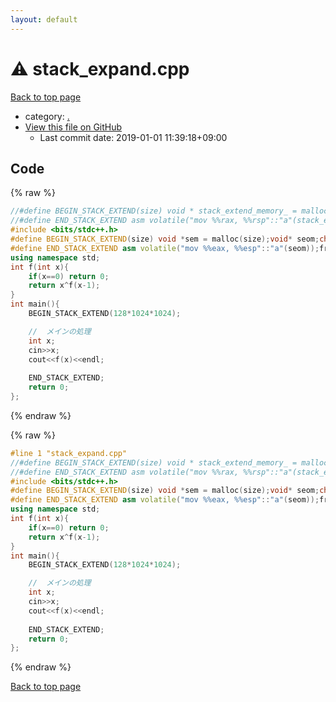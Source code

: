 ```yaml
---
layout: default
---
```


<!-- mathjax config similar to math.stackexchange -->
<script type="text/javascript" async
  src="https://cdnjs.cloudflare.com/ajax/libs/mathjax/2.7.5/MathJax.js?config=TeX-MML-AM_CHTML">
</script>
<script type="text/x-mathjax-config">
  MathJax.Hub.Config({
    TeX: { equationNumbers: { autoNumber: "AMS" }},
    tex2jax: {
      inlineMath: [ ['$','$'] ],
      processEscapes: true
    },
    "HTML-CSS": { matchFontHeight: false },
    displayAlign: "left",
    displayIndent: "2em"
  });
</script>

<script type="text/javascript" src="https://cdnjs.cloudflare.com/ajax/libs/jquery/3.4.1/jquery.min.js"></script>
<script src="https://cdn.jsdelivr.net/npm/jquery-balloon-js@1.1.2/jquery.balloon.min.js" integrity="sha256-ZEYs9VrgAeNuPvs15E39OsyOJaIkXEEt10fzxJ20+2I=" crossorigin="anonymous"></script>
<script type="text/javascript" src="../assets/js/copy-button.js"></script>
<link rel="stylesheet" href="../assets/css/copy-button.css" />


# :warning: stack_expand.cpp

<a href="../index.html">Back to top page</a>

* category: <a href="../index.html#5058f1af8388633f609cadb75a75dc9d">.</a>
* <a href="{{ site.github.repository_url }}/blob/master/stack_expand.cpp">View this file on GitHub</a>
    - Last commit date: 2019-01-01 11:39:18+09:00




## Code

<a id="unbundled"></a>
{% raw %}
```cpp
//#define BEGIN_STACK_EXTEND(size) void * stack_extend_memory_ = malloc(size);void * stack_extend_origin_memory_;char * stack_extend_dummy_memory_ = (char*)alloca((1+(int)(((long long)stack_extend_memory_)&127))*16);*stack_extend_dummy_memory_ = 0;asm volatile("mov %%rsp, %%rbx\nmov %%rax, %%rsp":"=b"(stack_extend_origin_memory_):"a"((char*)stack_extend_memory_+(size)-1024));
//#define END_STACK_EXTEND asm volatile("mov %%rax, %%rsp"::"a"(stack_extend_origin_memory_));free(stack_extend_memory_);
#include <bits/stdc++.h>
#define BEGIN_STACK_EXTEND(size) void *sem = malloc(size);void* seom;char* sedm = (char*)alloca((1+(int)(((long long)sem)&127))*16);*sedm = 0;asm volatile("mov %%esp, %%ebx\nmov %%eax, %%esp":"=b"(seom):"a"((char*)sem+(size)-1024));
#define END_STACK_EXTEND asm volatile("mov %%eax, %%esp"::"a"(seom));free(sem);
using namespace std;
int f(int x){
	if(x==0) return 0;
	return x^f(x-1);
}
int main(){
    BEGIN_STACK_EXTEND(128*1024*1024);

    //  メインの処理
    int x;
    cin>>x;
    cout<<f(x)<<endl;
 
    END_STACK_EXTEND;
    return 0;
};
```
{% endraw %}

<a id="bundled"></a>
{% raw %}
```cpp
#line 1 "stack_expand.cpp"
//#define BEGIN_STACK_EXTEND(size) void * stack_extend_memory_ = malloc(size);void * stack_extend_origin_memory_;char * stack_extend_dummy_memory_ = (char*)alloca((1+(int)(((long long)stack_extend_memory_)&127))*16);*stack_extend_dummy_memory_ = 0;asm volatile("mov %%rsp, %%rbx\nmov %%rax, %%rsp":"=b"(stack_extend_origin_memory_):"a"((char*)stack_extend_memory_+(size)-1024));
//#define END_STACK_EXTEND asm volatile("mov %%rax, %%rsp"::"a"(stack_extend_origin_memory_));free(stack_extend_memory_);
#include <bits/stdc++.h>
#define BEGIN_STACK_EXTEND(size) void *sem = malloc(size);void* seom;char* sedm = (char*)alloca((1+(int)(((long long)sem)&127))*16);*sedm = 0;asm volatile("mov %%esp, %%ebx\nmov %%eax, %%esp":"=b"(seom):"a"((char*)sem+(size)-1024));
#define END_STACK_EXTEND asm volatile("mov %%eax, %%esp"::"a"(seom));free(sem);
using namespace std;
int f(int x){
	if(x==0) return 0;
	return x^f(x-1);
}
int main(){
    BEGIN_STACK_EXTEND(128*1024*1024);

    //  メインの処理
    int x;
    cin>>x;
    cout<<f(x)<<endl;
 
    END_STACK_EXTEND;
    return 0;
};

```
{% endraw %}

<a href="../index.html">Back to top page</a>

